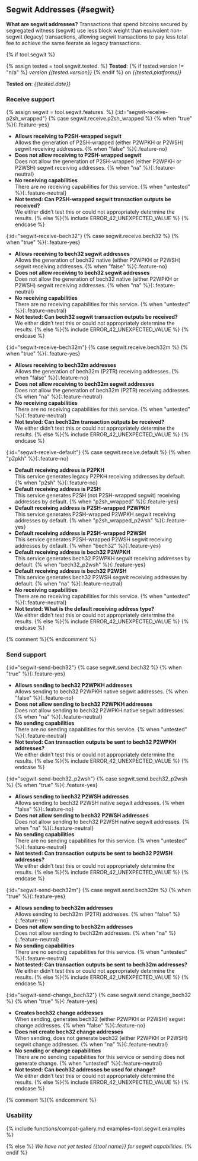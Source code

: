 ## Segwit Addresses {#segwit}

**What are segwit addresses?** Transactions that spend bitcoins secured by segregated witness (segwit) use less
block weight than equivalent non-segwit (legacy) transactions, allowing
segwit transactions to pay less total fee to achieve the same feerate as legacy transactions.

{% if tool.segwit %}

{% assign tested = tool.segwit.tested. %}
**Tested**: {% if tested.version != "n/a" %} *version {{tested.version}}* {% endif %} on *{{tested.platforms}}*

**Tested on**: *{{tested.date}}*

### Receive support

<div markdown="1" class="compat-list">

{% assign segwit = tool.segwit.features. %}
{:id="segwit-receive-p2sh_wrapped"}
{% case segwit.receive.p2sh_wrapped %}
  {% when "true" %}{:.feature-yes}
  - **Allows receiving to P2SH-wrapped segwit**<br>
    Allows the generation of P2SH-wrapped (either P2WPKH or P2WSH) segwit receiving addresses.
  {% when "false" %}{:.feature-no}
  - **Does not allow receiving to P2SH-wrapped segwit**<br>
    Does not allow the generation of P2SH-wrapped (either P2WPKH or P2WSH) segwit receiving addresses.
  {% when "na" %}{:.feature-neutral}
  - **No receiving capabilities**<br>
    There are no receiving capabilities for this service.
  {% when "untested" %}{:.feature-neutral}
  - **Not tested: Can P2SH-wrapped segwit transaction outputs be received?**<br>
    We either didn’t test this or could not appropriately determine the results.
  {% else %}{% include ERROR_42_UNEXPECTED_VALUE %}
{% endcase %}

{:id="segwit-receive-bech32"}
{% case segwit.receive.bech32 %}
  {% when "true" %}{:.feature-yes}
  - **Allows receiving to bech32 segwit addresses**<br>
    Allows the generation of bech32 native (either P2WPKH or P2WSH) segwit receiving addresses.
  {% when "false" %}{:.feature-no}
  - **Does not allow receiving to bech32 segwit addresses**<br>
    Does not allow the generation of bech32 native (either P2WPKH or P2WSH) segwit receiving addresses.
  {% when "na" %}{:.feature-neutral}
  - **No receiving capabilities**<br>
    There are no receiving capabilities for this service.
  {% when "untested" %}{:.feature-neutral}
  - **Not tested: Can bech32 segwit transaction outputs be received?**<br>
    We either didn’t test this or could not appropriately determine the results.
  {% else %}{% include ERROR_42_UNEXPECTED_VALUE %}
{% endcase %}

{:id="segwit-receive-bech32m"}
{% case segwit.receive.bech32m %}
  {% when "true" %}{:.feature-yes}
  - **Allows receiving to bech32m addresses**<br>
    Allows the generation of bech32m (P2TR) receiving addresses.
  {% when "false" %}{:.feature-no}
  - **Does not allow receiving to bech32m segwit addresses**<br>
    Does not allow the generation of bech32m (P2TR) receiving addresses.
  {% when "na" %}{:.feature-neutral}
  - **No receiving capabilities**<br>
    There are no receiving capabilities for this service.
  {% when "untested" %}{:.feature-neutral}
  - **Not tested: Can bech32m transaction outputs be received?**<br>
    We either didn’t test this or could not appropriately determine the results.
  {% else %}{% include ERROR_42_UNEXPECTED_VALUE %}
{% endcase %}

{:id="segwit-receive-default"}
{% case segwit.receive.default %}
  {% when "p2pkh" %}{:.feature-no}
  - **Default receiving address is P2PKH**<br>
    This service generates legacy P2PKH receiving addresses by default.
  {% when "p2sh" %}{:.feature-no}
  - **Default receiving address is P2SH**<br>
    This service generates P2SH (not P2SH-wrapped segwit) receiving addresses by
    default.
  {% when "p2sh_wrapped" %}{:.feature-yes}
  - **Default receiving address is P2SH-wrapped P2WPKH**<br>
    This service generates P2SH-wrapped P2WPKH segwit receiving addresses by
    default.
  {% when "p2sh_wrapped_p2wsh" %}{:.feature-yes}
  - **Default receiving address is P2SH-wrapped P2WSH**<br>
    This service generates P2SH-wrapped P2WSH segwit receiving addresses by default.
  {% when "bech32" %}{:.feature-yes}
  - **Default receiving address is bech32 P2WPKH**<br>
    This service generates bech32 P2WPKH segwit receiving addresses by default.
  {% when "bech32_p2wsh" %}{:.feature-yes}
  - **Default receiving address is bech32 P2WSH**<br>
    This service generates bech32 P2WSH segwit receiving addresses by default.
  {% when "na" %}{:.feature-neutral}
  - **No receiving capabilities**<br>
    There are no receiving capabilities for this service.
  {% when "untested" %}{:.feature-neutral}
  - **Not tested: What is the default receiving address type?**<br>
    We either didn’t test this or could not appropriately determine the results.
  {% else %}{% include ERROR_42_UNEXPECTED_VALUE %}
{% endcase %}

</div>{% comment %}<!-- end: compat-list -->{% endcomment %}

### Send support

<div markdown="1" class="compat-list">

{:id="segwit-send-bech32"}
{% case segwit.send.bech32 %}
  {% when "true" %}{:.feature-yes}
  - **Allows sending to bech32 P2WPKH addresses**<br>
    Allows sending to bech32 P2WPKH native segwit addresses.
  {% when "false" %}{:.feature-no}
  - **Does not allow sending to bech32 P2WPKH addresses**<br>
    Does not allow sending to bech32 P2WPKH native segwit addresses.
  {% when "na" %}{:.feature-neutral}
  - **No sending capabilities**<br>
    There are no sending capabilities for this service.
  {% when "untested" %}{:.feature-neutral}
  - **Not tested: Can transaction outputs be sent to bech32 P2WPKH addresses?**<br>
    We either didn’t test this or could not appropriately determine the results.
  {% else %}{% include ERROR_42_UNEXPECTED_VALUE %}
{% endcase %}

{:id="segwit-send-bech32_p2wsh"}
{% case segwit.send.bech32_p2wsh %}
  {% when "true" %}{:.feature-yes}
  - **Allows sending to bech32 P2WSH addresses**<br>
    Allows sending to bech32 P2WSH native segwit addresses.
  {% when "false" %}{:.feature-no}
  - **Does not allow sending to bech32 P2WSH addresses**<br>
    Does not allow sending to bech32 P2WSH native segwit addresses.
  {% when "na" %}{:.feature-neutral}
  - **No sending capabilities**<br>
    There are no sending capabilities for this service.
  {% when "untested" %}{:.feature-neutral}
  - **Not tested: Can transaction outputs be sent to bech32 P2WSH addresses?**<br>
    We either didn’t test this or could not appropriately determine the results.
  {% else %}{% include ERROR_42_UNEXPECTED_VALUE %}
{% endcase %}

{:id="segwit-send-bech32m"}
{% case segwit.send.bech32m %}
  {% when "true" %}{:.feature-yes}
  - **Allows sending to bech32m addresses**<br>
    Allows sending to bech32m (P2TR) addresses.
  {% when "false" %}{:.feature-no}
  - **Does not allow sending to bech32m addresses**<br>
    Does not allow sending to bech32m addresses.
  {% when "na" %}{:.feature-neutral}
  - **No sending capabilities**<br>
    There are no sending capabilities for this service.
  {% when "untested" %}{:.feature-neutral}
  - **Not tested: Can transaction outputs be sent to bech32m addresses?**<br>
    We either didn’t test this or could not appropriately determine the results.
  {% else %}{% include ERROR_42_UNEXPECTED_VALUE %}
{% endcase %}

{:id="segwit-send-change_bech32"}
{% case segwit.send.change_bech32 %}
  {% when "true" %}{:.feature-yes}
  - **Creates bech32 change addresses**<br>
    When sending, generates bech32 (either P2WPKH or P2WSH) segwit change addresses.
  {% when "false" %}{:.feature-no}
  - **Does not create bech32 change addresses**<br>
    When sending, does not generate bech32 (either P2WPKH or P2WSH) segwit change addresses.
  {% when "na" %}{:.feature-neutral}
  - **No sending or change capabilities**<br>
    There are no sending capabilities for this service or sending does not
    generate change.
  {% when "untested" %}{:.feature-neutral}
  - **Not tested: Can bech32 addresses be used for change?**<br>
    We either didn’t test this or could not appropriately determine the results.
  {% else %}{% include ERROR_42_UNEXPECTED_VALUE %}
{% endcase %}

</div>{% comment %}<!-- end: compat-list -->{% endcomment %}

### Usability

{% include functions/compat-gallery.md examples=tool.segwit.examples %}

{% else %}
*We have not yet tested {{tool.name}} for segwit capabilities.*
{% endif %}
